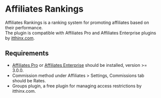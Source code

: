 # Affiliates Rankings
Affiliates Rankings is a ranking system for promoting affiliates based on their performance.<br />
The plugin is compatible with Affiliates Pro and Affiliates Enterprise plugins by <a href="https://www.itthinx.com/" target="_blank">itthinx.com</a>.

## Requirements
<ul>
<li><a href="https://www.itthinx.com/shop/affiliates-pro/" target="_blank">Affiliates Pro</a> or <a href="https://www.itthinx.com/shop/affiliates-enterprise/" target="_blank">Affiliates Enterprise</a> should be installed, version >= 3.0.0.</li>
<li>Commission method under Affiliates > Settings, Commissions tab should be Rates.</li>
<li>Groups plugin, a free plugin for managing access restrictions by itthinx.com.</li>
</ul>

